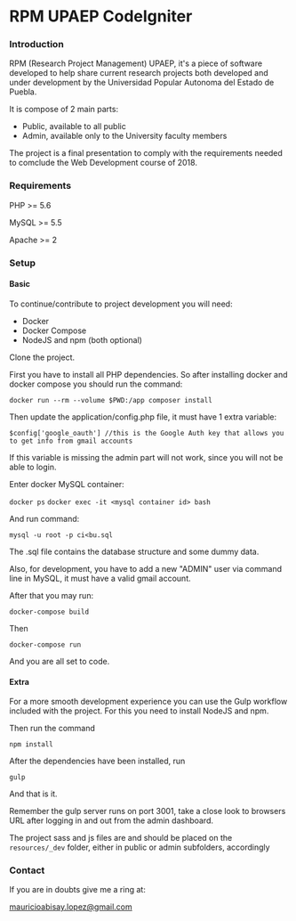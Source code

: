 # RPM UPAEP CodeIgniter #

### Introduction

RPM (Research Project Management) UPAEP, it's a piece of software developed to help share current research projects both developed and under development by the Universidad Popular Autonoma del Estado de Puebla.

It is compose of 2 main parts:

- Public, available to all public
- Admin, available only to the University faculty members

The project is a final presentation to comply with the requirements needed to comclude the Web Development course of 2018.

### Requirements

PHP >= 5.6

MySQL >= 5.5

Apache >= 2

### Setup

#### Basic

To continue/contribute to project development you will need:

- Docker
- Docker Compose
- NodeJS and npm (both optional)

Clone the project.

First you have to install all PHP dependencies. So after installing docker and docker compose you should run the command:

`docker run --rm --volume $PWD:/app composer install`

Then update the application/config.php file, it must have 1 extra variable:

`$config['google_oauth'] //this is the Google Auth key that allows you to get info from gmail accounts`

If this variable is missing the admin part will not work, since you will not be able to login. 

Enter docker MySQL container:

`docker ps`
`docker exec -it <mysql container id> bash`

And run command:

`mysql -u root -p ci<bu.sql` 

The .sql file contains the database structure and some dummy data.

Also, for development, you have to add a new "ADMIN" user via command line in MySQL, it must have a valid gmail account.

After that you may run:

`docker-compose build`

Then

`docker-compose run`

And you are all set to code.

#### Extra

For a more smooth development experience you can use the Gulp workflow included with the project. For this you need to install NodeJS and npm.

Then run the command

`npm install`

After the dependencies have been installed, run

`gulp`

And that is it.

Remember the gulp server runs on port 3001, take a close look to browsers URL after logging in and out from the admin dashboard.

The project sass and js files are and should be placed on the `resources/_dev` folder, either in public or admin subfolders, accordingly

### Contact

If you are in doubts give me a ring at:

mauricioabisay.lopez@gmail.com